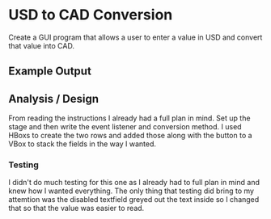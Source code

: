 # USD to CAD Conversion

Create a GUI program that allows a user to enter a value in USD and convert that value into CAD.

## Example Output

## Analysis / Design

From reading the instructions I already had a full plan in mind. Set up the stage and then write the event listener and conversion method. I used HBoxs to create the two rows and added those along with the button to a VBox to stack the fields in the way I wanted.

### Testing

I didn't do much testing for this one as I already had to full plan in mind and knew how I wanted everything. The only thing that testing did bring to my attemtion was the disabled textfield greyed out the text inside so I changed that so that the value was easier to read.

